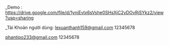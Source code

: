 _Demo :
https://drive.google.com/file/d/1yniEvlx6sVshe0SHsXjC2yDOvRjSYkz2/view?usp=sharing

_Tài Khoản người dùng:
lexuanthanh159@gmail.com
12345678

phantipo233@gmail.com
12345678
